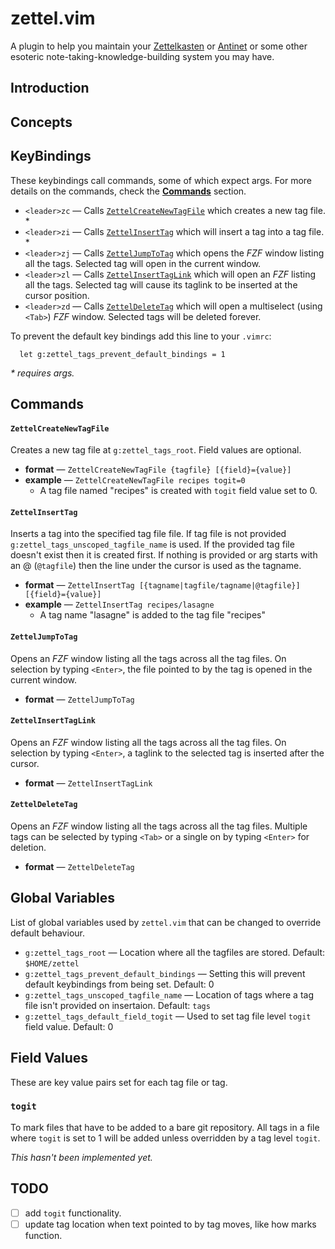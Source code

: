 # zettel.vim

A plugin to help you maintain your [Zettelkasten](https://zettelkasten.de/introduction/) or [Antinet](https://daily.scottscheper.com/num/247/) or some other esoteric note-taking-knowledge-building system you may have.

## Introduction

## Concepts

## KeyBindings
These keybindings call commands, some of which expect args. For more details on
the commands, check the [**Commands**](#commands) section.
- `<leader>zc` — Calls [`ZettelCreateNewTagFile`](#zettelcreatenewtagfile) which creates a new tag file. *
- `<leader>zi` — Calls [`ZettelInsertTag`](#zettelinserttag) which will insert a tag into a tag file. *
- `<leader>zj` — Calls [`ZettelJumpToTag`](#zetteljumptotag) which opens the *FZF* window listing
    all the tags. Selected tag will open in the current window.
- `<leader>zl` — Calls [`ZettelInsertTagLink`](#zettelinserttaglink) which will open an *FZF* listing
    all the tags. Selected tag will cause its taglink to be inserted at the cursor
    position.
- `<leader>zd` — Calls [`ZettelDeleteTag`](#zetteldeletetag) which will open a multiselect (using `<Tab>`) *FZF* window. Selected tags will be deleted forever.

To prevent the default key bindings add this line to your `.vimrc`:
```
  let g:zettel_tags_prevent_default_bindings = 1
```

_*  requires args._

## Commands


#### `ZettelCreateNewTagFile`
Creates a new tag file at `g:zettel_tags_root`. Field values are optional.
- **format** — `ZettelCreateNewTagFile {tagfile} [{field}={value}]`
- **example** — `ZettelCreateNewTagFile recipes togit=0`
    - A tag file named "recipes" is created with `togit` field value set to 0.

#### `ZettelInsertTag`
Inserts a tag into the specified tag file file. If tag file is not provided
`g:zettel_tags_unscoped_tagfile_name` is used. If the provided tag file doesn't
exist then it is created first. If nothing is provided or arg starts with an @
(`@tagfile`) then the line under the cursor is used as the tagname.
- **format** — `ZettelInsertTag [{tagname|tagfile/tagname|@tagfile}] [{field}={value}]`
- **example** — `ZettelInsertTag recipes/lasagne`
    - A tag name "lasagne" is added to the tag file "recipes"

#### `ZettelJumpToTag`
Opens an *FZF* window listing all the tags across all the tag files. On
selection by typing `<Enter>`, the file pointed to by the tag is opened in the
current window.
- **format** — `ZettelJumpToTag`

#### `ZettelInsertTagLink`
Opens an *FZF* window listing all the tags across all the tag files. On
selection by typing `<Enter>`, a taglink to the selected tag is inserted after
the cursor.
- **format** — `ZettelInsertTagLink`

#### `ZettelDeleteTag`
Opens an *FZF* window listing all the tags across all the tag files. Multiple
tags can be selected by typing `<Tab>` or a single on by typing `<Enter>` for
deletion.
- **format** — `ZettelDeleteTag`

## Global Variables
List of global variables used by `zettel.vim` that can be changed to override default
behaviour.
- `g:zettel_tags_root` — Location where all the tagfiles are stored. Default:
    `$HOME/zettel`
- `g:zettel_tags_prevent_default_bindings` — Setting this will prevent default
    keybindings from being set. Default: 0
- `g:zettel_tags_unscoped_tagfile_name` — Location of tags where a tag file isn't
    provided on insertaion. Default: `tags`
- `g:zettel_tags_default_field_togit` — Used to set tag file level `togit` field
    value. Default: 0

## Field Values
These are key value pairs set for each tag file or tag.

### `togit`
To mark files that have to be added to a bare git repository. All tags in a file
where `togit` is set to 1 will be added unless overridden by a tag level
`togit`.

*This hasn't been implemented yet.*

## TODO
- [ ] add `togit` functionality.
- [ ] update tag location when text pointed to by tag moves, like how marks
    function.
